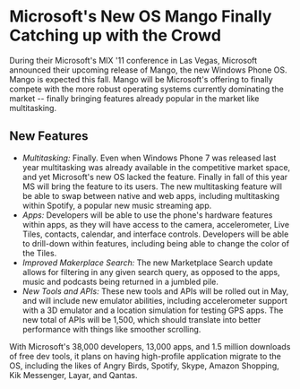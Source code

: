 # Microsoft's New OS Mango Finally Catching up with the Crowd

During their Microsoft's MIX '11 conference in Las Vegas, Microsoft announced their upcoming release of Mango, the new Windows Phone OS. Mango is expected this fall. Mango will be Microsoft's offering to finally compete with the more robust operating systems currently dominating the market -- finally bringing features already popular in the market like multitasking.

## New Features

* <em>Multitasking:</em> Finally. Even when Windows Phone 7 was released last year multitasking was already available in the competitive market space, and yet Microsoft's new OS lacked the feature. Finally in fall of this year MS will bring the feature to its users. The new multitasking feature will be able to swap between native and web apps, including multitasking within Spotify, a popular new music streaming app.
* <em>Apps:</em> Developers will be able to use the phone's hardware features within apps, as they will have access to the camera, accelerometer, Live Tiles, contacts, calendar, and interface controls. Developers will be able to drill-down within features, including being able to change the color of the Tiles.
* <em>Improved Makerplace Search:</em> The new Marketplace Search update allows for filtering in any given search query, as opposed to the apps, music and podcasts being returned in a jumbled pile.
* <em>New Tools and APIs:</em> These new tools and APIs will be rolled out in May, and will include new emulator abilities, including accelerometer support with a 3D emulator and a location simulation for testing GPS apps. The new total of APIs will be 1,500, which should translate into better performance with things like smoother scrolling.

With Microsoft's 38,000 developers, 13,000 apps, and 1.5 million downloads of free dev tools, it plans on having high-profile application migrate to the OS, including the likes of Angry Birds, Spotify, Skype, Amazon Shopping, Kik Messenger, Layar, and Qantas.
